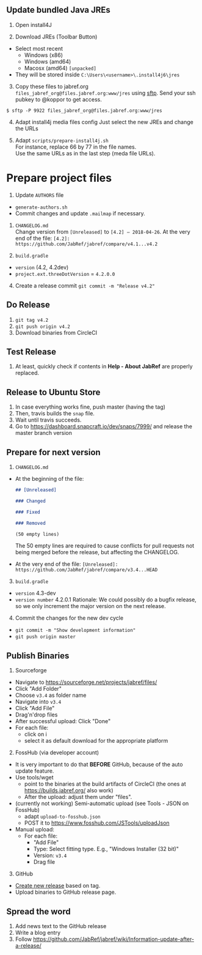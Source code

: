 ## Update bundled Java JREs

1. Open install4J

2. Download JREs (Toolbar Button)  
  - Select most recent 
    - Windows (x86)
    - Windows (amd64)
    - Macosx (amd64) `[unpacked]`
  - They will be stored inside `C:\Users\<username>\.install4j6\jres`

3. Copy these files to jabref.org `files_jabref_org@files.jabref.org:www/jres` using [sftp](https://en.wikipedia.org/wiki/SSH_File_Transfer_Protocol). Send your ssh pubkey to @koppor to get access.
```
$ sftp -P 9922 files_jabref_org@files.jabref.org:www/jres
```

4. Adapt install4j media files config
  Just select the new JREs and change the URLs

5. Adapt `scripts/prepare-install4j.sh`  
  For instance, replace 66 by 77 in the file names.  
  Use the same URLs as in the last step (meda file URLs).


# Prepare project files

1. Update `AUTHORS` file
  - `generate-authors.sh`
  - Commit changes and update `.mailmap` if necessary.

1. `CHANGELOG.md`  
  Change version from `[Unreleased]` to `[4.2] – 2018-04-26`.
  At the very end of the file:
  `[4.2]: https://github.com/JabRef/jabref/compare/v4.1...v4.2`

3. `build.gradle`   
  - `version` (4.2, 4.2dev)
  - `project.ext.threeDotVersion` = `4.2.0.0`

4. Create a release commit
  `git commit -m "Release v4.2"`
 

## Do Release

1. `git tag v4.2`
2. `git push origin v4.2`
3. Download binaries from CircleCI


## Test Release

1. At least, quickly check if contents in __Help - About JabRef__ are properly replaced.

## Release to Ubuntu Store

1. In case everything works fine, push master (having the tag)
2. Then, travis builds the `snap` file.
3. Wait until travis succeeds.
4. Go to https://dashboard.snapcraft.io/dev/snaps/7999/ and release the master branch version

## Prepare for next version

1. `CHANGELOG.md`
  - At the beginning of the file:
    ```md
    ## [Unreleased]

    ### Changed

    ### Fixed

    ### Removed

    (50 empty lines)
    ```

    The 50 empty lines are required to cause conflicts for pull requests not being merged before the release, but affecting the CHANGELOG.

  - At the very end of the file:
    `[Unreleased]: https://github.com/JabRef/jabref/compare/v3.4...HEAD`

3. `build.gradle`
  - `version` 4.3-dev
  - `version number` 4.2.0.1
  Rationale: We could possibly do a bugfix release, so we only increment the major version on the next release.

4. Commit the changes for the new dev cycle  
  - `git commit -m "Show development information"`  
  - `git push origin master`  

## Publish Binaries 

1. Sourceforge
  - Navigate to <https://sourceforge.net/projects/jabref/files/>
  - Click "Add Folder"
  - Choose `v3.4` as folder name
  - Navigate into `v3.4`
  - Click "Add File"
  - Drag'n'drop files
  - After successful upload: Click "Done"
  - For each file:
    - click on i
    - select it as default download for the appropriate platform

2. FossHub (via developer account)
  - It is very important to do that **BEFORE** GitHub, because of the auto update feature.
  - Use tools/wget
    - point to the binaries at the build artifacts of CircleCI (the ones at https://builds.jabref.org/ also work)
    - After the upload: adjust them under "files".
  - (currently not working) Semi-automatic upload (see Tools - JSON on FossHub)
    - adapt `upload-to-fosshub.json`
    - POST it to https://www.fosshub.com/JSTools/uploadJson 
  - Manual upload:
    - For each file:
      - "Add File"
      - Type: Select fitting type. E.g., "Windows Installer (32 bit)"
      - Version: `v3.4`
      - Drag file

3. GitHub  
  - [Create new release](https://github.com/JabRef/jabref/releases) based on tag.
  - Upload binaries to GitHub release page. 

## Spread the word

1. Add news text to the GitHub release
2. Write a blog entry
3. Follow https://github.com/JabRef/jabref/wiki/Information-update-after-a-release/